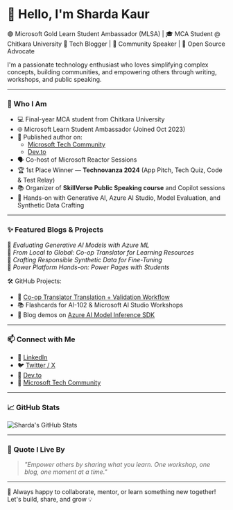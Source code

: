 # 👋 Hello, I'm Sharda Kaur

🟣 Microsoft Gold Learn Student Ambassador (MLSA) | 🎓 MCA Student @ Chitkara University 
🧠 Tech Blogger | 🎤 Community Speaker | 🤝 Open Source Advocate  

I'm a passionate technology enthusiast who loves simplifying complex concepts, building communities, and empowering others through writing, workshops, and public speaking.

---

### 🧭 Who I Am

- 💻 Final-year MCA student from Chitkara University
- 🌐 Microsoft Learn Student Ambassador (Joined Oct 2023)
- 📝 Published author on:
  - [Microsoft Tech Community](https://techcommunity.microsoft.com/users/sharda_kaur/2204790)
  - [Dev.to](https://dev.to/sharda_kaur)
- 🗣️ Co-host of Microsoft Reactor Sessions
- 🏆 1st Place Winner — **Technovanza 2024** (App Pitch, Tech Quiz, Code & Test Relay)
- 📚 Organizer of **SkillVerse Public Speaking course** and Copilot sessions
- 🧪 Hands-on with Generative AI, Azure AI Studio, Model Evaluation, and Synthetic Data Crafting

---

### ✨ Featured Blogs & Projects

📘 *Evaluating Generative AI Models with Azure ML*  
📘 *From Local to Global: Co-op Translator for Learning Resources*  
📘 *Crafting Responsible Synthetic Data for Fine-Tuning*  
📘 *Power Platform Hands-on: Power Pages with Students*  

🛠 GitHub Projects:
- 🔁 [Co-op Translator Translation + Validation Workflow](https://github.com/shardakaurr/24-07-22-tech-writing)
- 📚 Flashcards for AI-102 & Microsoft AI Studio Workshops
- 🔧 Blog demos on [Azure AI Model Inference SDK](https://techcommunity.microsoft.com/)

---

### 📫 Connect with Me

- 🔗 [LinkedIn](https://www.linkedin.com/in/sharda-kaur-a77473207/)
- 🐦 [Twitter / X](https://x.com/sharda__kaur)
- 📝 [Dev.to](https://dev.to/sharda_kaur)
- 🧠 [Microsoft Tech Community](https://techcommunity.microsoft.com/users/sharda_kaur/2204790)

---

### 📈 GitHub Stats

![Sharda's GitHub Stats](https://github-readme-stats.vercel.app/api?username=shardakaurr&show_icons=true&theme=radical)

---

### 💬 Quote I Live By

> *"Empower others by sharing what you learn. One workshop, one blog, one moment at a time."*

---

🎉 Always happy to collaborate, mentor, or learn something new together!  
Let's build, share, and grow 💡

